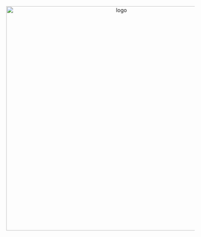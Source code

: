 
<div align = "center">
<img src="(https://github.com/leotodisco/Textifier/assets/80098232/3da7046c-8031-4acd-bb28-a32d5a651b83)" alt="logo" width="600"/>
</div>
